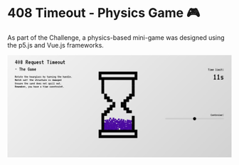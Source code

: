 # 408 Timeout - Physics Game 🎮 

As part of the Challenge, a physics-based mini-game was designed using the p5.js and Vue.js frameworks.

<a href="https://jkalbasri.github.io/408-request--game/" align="center">
  <picture>
    <source media="(prefers-color-scheme: dark)" srcset="/readme.png">
    <img alt="READMEs Screenshot" src="readme.png">
  </picture>
</a>




